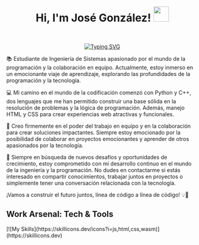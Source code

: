 <h1 align="center"><b> Hi, I'm José González! </b><img src="https://static-00.iconduck.com/assets.00/personal-computer-emoji-2048x1707-tzvu6v3l.png" width="40"></h1>
<!--  -->
<br>
<p align="center">
<a href="https://git.io/typing-svg"><img src="https://readme-typing-svg.demolab.com?font=Fira+Code&weight=600&size=30&pause=1000&color=F7F7F7&center=true&width=435&lines=Jos%C3%A9+Gonz%C3%A1lez;Software+Developer;System+Engineer;Web+Developer%2FDesigner;Learning+and+coding...%E2%9D%A4" alt="Typing SVG" /></a>
</p>

<!-- Presentation -->
📚 Estudiante de Ingeniería de Sistemas apasionado por el mundo de la programación y la colaboración en equipo. Actualmente, estoy inmerso en un emocionante viaje de aprendizaje, explorando las profundidades de la programación y la tecnología.

💻 Mi camino en el mundo de la codificación comenzó con Python y C++, dos lenguajes que me han permitido construir una base sólida en la resolución de problemas y la lógica de programación. Además, manejo HTML y CSS para crear experiencias web atractivas y funcionales.

🤝 Creo firmemente en el poder del trabajo en equipo y en la colaboración para crear soluciones impactantes. Siempre estoy emocionado por la posibilidad de colaborar en proyectos emocionantes y aprender de otros apasionados por la tecnología.

🌱 Siempre en búsqueda de nuevos desafíos y oportunidades de crecimiento, estoy comprometido con mi desarrollo continuo en el mundo de la ingeniería y la programación. No dudes en contactarme si estás interesado en compartir conocimientos, trabajar juntos en proyectos o simplemente tener una conversación relacionada con la tecnología.

¡Vamos a construir el futuro juntos, línea de código a línea de código! 💡🚀

<!-- Skills -->
<h2> Work Arsenal: Tech & Tools </h2>
[![My Skills](https://skillicons.dev/icons?i=js,html,css,wasm)](https://skillicons.dev)
